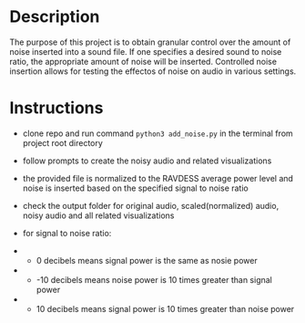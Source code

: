 # Description

The purpose of this project is to obtain granular control over the amount of noise inserted into a sound file. If one specifies a desired sound to noise ratio, the appropriate amount of noise will be inserted. Controlled noise insertion allows for testing the effectos of noise on audio in various settings.

# Instructions

- clone repo and run command ```python3 add_noise.py``` in the terminal from project root directory
- follow prompts to create the noisy audio and related visualizations
- the provided file is normalized to the RAVDESS average power level and noise is inserted based on the specified signal to noise ratio
- check the output folder for original audio, scaled(normalized) audio, noisy audio and all related visualizations

- for signal to noise ratio:
- - 0 decibels means signal power is the same as nosie power
- - -10 decibels means noise power is 10 times greater than signal power
- - 10 decibels means signal power is 10 times greater than noise power
